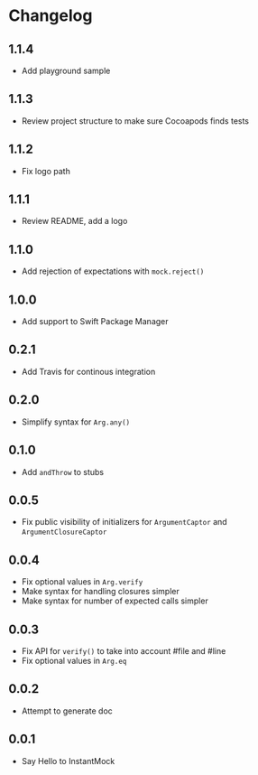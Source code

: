 # Changelog


## 1.1.4

* Add playground sample


## 1.1.3

* Review project structure to make sure Cocoapods finds tests


## 1.1.2

* Fix logo path


## 1.1.1

* Review README, add a logo


## 1.1.0

* Add rejection of expectations with `mock.reject()`


## 1.0.0

* Add support to Swift Package Manager


## 0.2.1

* Add Travis for continous integration


## 0.2.0

* Simplify syntax for `Arg.any()`


## 0.1.0

* Add `andThrow` to stubs


## 0.0.5

* Fix public visibility of initializers for `ArgumentCaptor` and `ArgumentClosureCaptor`


## 0.0.4

* Fix optional values in `Arg.verify`
* Make syntax for handling closures simpler
* Make syntax for number of expected calls simpler


## 0.0.3

* Fix API for `verify()` to take into account #file and #line
* Fix optional values in `Arg.eq`


## 0.0.2

* Attempt to generate doc


## 0.0.1

* Say Hello to InstantMock
